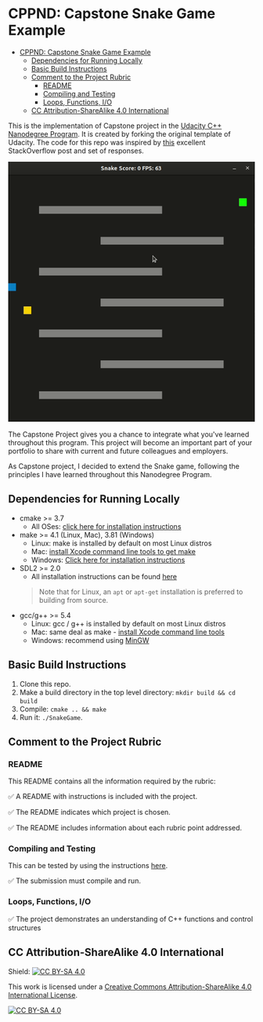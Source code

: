 # CPPND: Capstone Snake Game Example

- [CPPND: Capstone Snake Game Example](#cppnd-capstone-snake-game-example)
  - [Dependencies for Running Locally](#dependencies-for-running-locally)
  - [Basic Build Instructions](#basic-build-instructions)
  - [Comment to the Project Rubric](#comment-to-the-project-rubric)
    - [README](#readme)
    - [Compiling and Testing](#compiling-and-testing)
    - [Loops, Functions, I/O](#loops-functions-io)
  - [CC Attribution-ShareAlike 4.0 International](#cc-attribution-sharealike-40-international)


This is the implementation of Capstone project in the [Udacity C++ Nanodegree Program](https://www.udacity.com/course/c-plus-plus-nanodegree--nd213). It is created by forking the original template of Udacity. The code for this repo was inspired by [this](https://codereview.stackexchange.com/questions/212296/snake-game-in-c-with-sdl) excellent StackOverflow post and set of responses.

<img src="snake_game.gif"/>

The Capstone Project gives you a chance to integrate what you've learned throughout this program. This project will become an important part of your portfolio to share with current and future colleagues and employers.

As Capstone project, I decided to extend the Snake game, following the principles I have learned throughout this Nanodegree Program.

## Dependencies for Running Locally
* cmake >= 3.7
  * All OSes: [click here for installation instructions](https://cmake.org/install/)
* make >= 4.1 (Linux, Mac), 3.81 (Windows)
  * Linux: make is installed by default on most Linux distros
  * Mac: [install Xcode command line tools to get make](https://developer.apple.com/xcode/features/)
  * Windows: [Click here for installation instructions](http://gnuwin32.sourceforge.net/packages/make.htm)
* SDL2 >= 2.0
  * All installation instructions can be found [here](https://wiki.libsdl.org/Installation)
  > Note that for Linux, an `apt` or `apt-get` installation is preferred to building from source. 
* gcc/g++ >= 5.4
  * Linux: gcc / g++ is installed by default on most Linux distros
  * Mac: same deal as make - [install Xcode command line tools](https://developer.apple.com/xcode/features/)
  * Windows: recommend using [MinGW](http://www.mingw.org/)

## Basic Build Instructions

1. Clone this repo.
2. Make a build directory in the top level directory: `mkdir build && cd build`
3. Compile: `cmake .. && make`
4. Run it: `./SnakeGame`.

## Comment to the Project Rubric

### README

This README contains all the information required by the rubric:

:white_check_mark: A README with instructions is included with the project.

:white_check_mark: The README indicates which project is chosen.

:white_check_mark: The README includes information about each rubric point addressed.
### Compiling and Testing

This can be tested by using the instructions [here](#basic-build-instructions).

:white_check_mark: The submission must compile and run.

### Loops, Functions, I/O

:white_check_mark: The project demonstrates an understanding of C++ functions and control structures




## CC Attribution-ShareAlike 4.0 International


Shield: [![CC BY-SA 4.0][cc-by-sa-shield]][cc-by-sa]

This work is licensed under a
[Creative Commons Attribution-ShareAlike 4.0 International License][cc-by-sa].

[![CC BY-SA 4.0][cc-by-sa-image]][cc-by-sa]

[cc-by-sa]: http://creativecommons.org/licenses/by-sa/4.0/
[cc-by-sa-image]: https://licensebuttons.net/l/by-sa/4.0/88x31.png
[cc-by-sa-shield]: https://img.shields.io/badge/License-CC%20BY--SA%204.0-lightgrey.svg